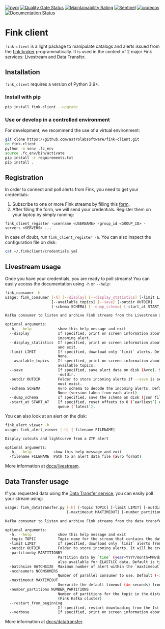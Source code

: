 [![pypi](https://img.shields.io/pypi/v/fink-client.svg)](https://pypi.python.org/pypi/fink-client)
[![Quality Gate Status](https://sonarcloud.io/api/project_badges/measure?project=fink-client&metric=alert_status)](https://sonarcloud.io/dashboard?id=fink-client)
[![Maintainability Rating](https://sonarcloud.io/api/project_badges/measure?project=fink-client&metric=sqale_rating)](https://sonarcloud.io/dashboard?id=fink-client)
[![Sentinel](https://github.com/astrolabsoftware/fink-client/workflows/Sentinel/badge.svg)](https://github.com/astrolabsoftware/fink-client/actions?query=workflow%3ASentinel)
[![codecov](https://codecov.io/gh/astrolabsoftware/fink-client/branch/master/graph/badge.svg)](https://codecov.io/gh/astrolabsoftware/fink-client)
[![Documentation Status](https://readthedocs.org/projects/fink-broker/badge/?version=latest)](https://fink-broker.readthedocs.io/en/latest/?badge=latest)

# Fink client

`fink-client` is a light package to manipulate catalogs and alerts issued from the [fink broker](https://github.com/astrolabsoftware/fink-broker) programmatically. It is used in the context of 2 major Fink services: Livestream and Data Transfer.

## Installation

`fink_client` requires a version of Python 3.9+.

### Install with pip

```bash
pip install fink-client --upgrade
```

### Use or develop in a controlled environment

For development, we recommend the use of a virtual environment:

```bash
git clone https://github.com/astrolabsoftware/fink-client.git
cd fink-client
python -m venv .fc_env
source .fc_env/bin/activate
pip install -r requirements.txt
pip install .
```

## Registration

In order to connect and poll alerts from Fink, you need to get your credentials:

1. Subscribe to one or more Fink streams by filling this [form](https://forms.gle/2td4jysT4e9pkf889).
2. After filling the form, we will send your credentials. Register them on your laptop by simply running:
  ```
  fink_client_register -username <USERNAME> -group_id <GROUP_ID> -servers <SERVERS> ...
  ```

In case of doubt, run `fink_client_register -h`. You can also inspect the configuration file on disk:

```bash
cat ~/.finkclient/credentials.yml
```

## Livestream usage

Once you have your credentials, you are ready to poll streams! You can easily access the documentation using `-h` or `--help`:

```bash
fink_consumer -h
usage: fink_consumer [-h] [--display] [--display_statistics] [-limit LIMIT]
                     [--available_topics] [--save] [-outdir OUTDIR]
                     [-schema SCHEMA] [--dump_schema] [-start_at START_AT]

Kafka consumer to listen and archive Fink streams from the Livestream service

optional arguments:
  -h, --help            show this help message and exit
  --display             If specified, print on screen information about
                        incoming alert.
  --display_statistics  If specified, print on screen information about queues,
                        and exit.
  -limit LIMIT          If specified, download only `limit` alerts. Default is
                        None.
  --available_topics    If specified, print on screen information about
                        available topics.
  --save                If specified, save alert data on disk (Avro). See also
                        -outdir.
  -outdir OUTDIR        Folder to store incoming alerts if --save is set. It
                        must exist.
  -schema SCHEMA        Avro schema to decode the incoming alerts. Default is
                        None (version taken from each alert)
  --dump_schema         If specified, save the schema on disk (json file)
  -start_at START_AT    If specified, reset offsets to 0 (`earliest`) or empty
                        queue (`latest`).
```

You can also look at an alert on the disk:

```bash
fink_alert_viewer -h
usage: fink_alert_viewer [-h] [-filename FILENAME]

Display cutouts and lightcurve from a ZTF alert

optional arguments:
  -h, --help          show this help message and exit
  -filename FILENAME  Path to an alert data file (avro format)
```

More information at [docs/livestream](https://fink-broker.readthedocs.io/en/latest/services/livestream).

## Data Transfer usage

If you requested data using the [Data Transfer service](https://fink-portal.org/download), you can easily poll your stream using:

```bash
usage: fink_datatransfer.py [-h] [-topic TOPIC] [-limit LIMIT] [-outdir OUTDIR] [-partitionby PARTITIONBY] [-batchsize BATCHSIZE] [-nconsumers NCONSUMERS]
                            [-maxtimeout MAXTIMEOUT] [-number_partitions NUMBER_PARTITIONS] [--restart_from_beginning] [--verbose]

Kafka consumer to listen and archive Fink streams from the data transfer service

optional arguments:
  -h, --help            show this help message and exit
  -topic TOPIC          Topic name for the stream that contains the data.
  -limit LIMIT          If specified, download only `limit` alerts from the stream. Default is None, that is download all alerts.
  -outdir OUTDIR        Folder to store incoming alerts. It will be created if it does not exist.
  -partitionby PARTITIONBY
                        Partition data by `time` (year=YYYY/month=MM/day=DD), or `finkclass` (finkclass=CLASS), or `tnsclass` (tnsclass=CLASS). `classId` is
                        also available for ELASTiCC data. Default is time.
  -batchsize BATCHSIZE  Maximum number of alert within the `maxtimeout` (see conf). Default is 1000 alerts.
  -nconsumers NCONSUMERS
                        Number of parallel consumer to use. Default (-1) is the number of logical CPUs in the system.
  -maxtimeout MAXTIMEOUT
                        Overwrite the default timeout (in seconds) from user configuration. Default is None.
  -number_partitions NUMBER_PARTITIONS
                        Number of partitions for the topic in the distant Kafka cluster. Do not touch unless you know what your are doing. Default is 10
                        (Fink Kafka cluster)
  --restart_from_beginning
                        If specified, restart downloading from the 1st alert in the stream. Default is False.
  --verbose             If specified, print on screen information about the consuming.
```

More information at [docs/datatransfer](https://fink-broker.readthedocs.io/en/latest/services/data_transfer/).
